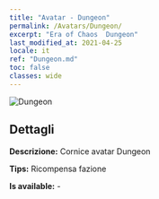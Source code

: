 ```yaml
---
title: "Avatar - Dungeon"
permalink: /Avatars/Dungeon/
excerpt: "Era of Chaos  Dungeon"
last_modified_at: 2021-04-25
locale: it
ref: "Dungeon.md"
toc: false
classes: wide
---
```

 ![Dungeon](/images/a/avatarFrame_45.png)

## Dettagli

 **Descrizione:** Cornice avatar Dungeon 

 **Tips:** Ricompensa fazione 

 **Is available:**  - 

